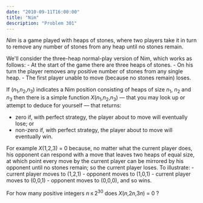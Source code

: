 ```yaml
---
date: "2010-09-11T16:00:00"
title: "Nim"
description: "Problem 301"
---
```


<p><i>Nim</i> is a game played with heaps of stones, where two players take it in turn to remove any number of stones from any heap until no stones remain.</p>
<p>We'll consider the three-heap normal-play version of Nim, which works as follows:
- At the start of the game there are three heaps of stones.
- On his turn the player removes any positive number of stones from any single heap.
- The first player unable to move (because no stones remain) loses.</p>
<p> If (<var>n</var><sub>1</sub>,<var>n</var><sub>2</sub>,<var>n</var><sub>3</sub>) indicates a Nim position consisting of heaps of size <var>n</var><sub>1</sub>, <var>n</var><sub>2</sub> and <var>n</var><sub>3</sub> then there is a simple function <var>X</var>(<var>n</var><sub>1</sub>,<var>n</var><sub>2</sub>,<var>n</var><sub>3</sub>) — that you may look up or attempt to deduce for yourself — that returns:
</p><ul><li>zero if, with perfect strategy, the player about to move will eventually lose; or</li>
<li>non-zero if, with perfect strategy, the player about to move will eventually win.</li></ul><p>For example <var>X</var>(1,2,3) = 0 because, no matter what the current player does, his opponent can respond with a move that leaves two heaps of equal size, at which point every move by the current player can be mirrored by his opponent until no stones remain; so the current player loses. To illustrate:
- current player moves to (1,2,1)
- opponent moves to (1,0,1)
- current player moves to (0,0,1)
- opponent moves to (0,0,0), and so wins.</p>
<p>For how many positive integers <var>n</var> ≤ 2<sup>30</sup> does <var>X</var>(<var>n</var>,2<var>n</var>,3<var>n</var>) = 0 ?
</p>

